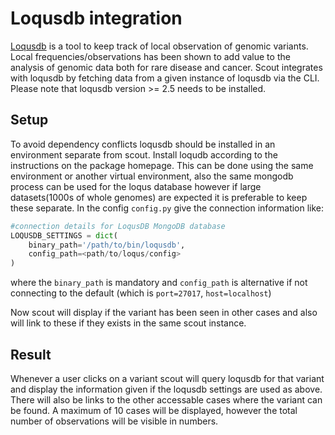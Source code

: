 # Loqusdb integration

[Loqusdb][loqus] is a tool to keep track of local observation of genomic variants. Local frequencies/observations has been shown to add value to the analysis of genomic data both for rare disease and cancer. Scout integrates with loqusdb by fetching data from a given instance of loqusdb via the CLI. Please note that loqusdb version >= 2.5 needs to be installed.

## Setup

To avoid dependency conflicts loqusdb should be installed in an environment separate from scout.
Install loqudb according to the instructions on the package homepage. This can be done using the same environment or another virtual environment, also the same mongodb process can be used for the loqus database however if large datasets(1000s of whole genomes) are expected it is preferable to keep these separate. In the config `config.py` give the connection information like:

```python
#connection details for LoqusDB MongoDB database
LOQUSDB_SETTINGS = dict(
    binary_path='/path/to/bin/loqusdb',
    config_path=<path/to/loqus/config>
)
```
where the `binary_path` is mandatory and `config_path` is alternative if not connecting to the default (which is `port=27017`, `host=localhost`)

Now scout will display if the variant has been seen in other cases and also will link to these if they exists in the same scout instance.

## Result

Whenever a user clicks on a variant scout will query loqusdb for that variant and display the information given if the loqusdb settings are used as above. There will also be links to the other accessable cases where the variant can be found. A maximum of 10 cases will be displayed, however the total number of observations will be visible in numbers.

[loqus]: https://github.com/moonso/loqusdb
